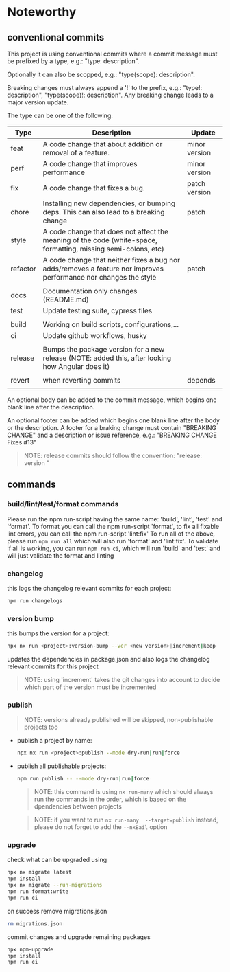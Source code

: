 # Noteworthy

## conventional commits

This project is using conventional commits where a commit message must be prefixed by a type, e.g.: "type: description".

Optionally it can also be scopped, e.g.: "type(scope): description".

Breaking changes must always append a '!' to the prefix, e.g.: "type!: description", "type(scope)!: description". Any breaking change leads to a major version update.

The type can be one of the following:

| Type     | Description                                                                                                      | Update        |
| -------- | ---------------------------------------------------------------------------------------------------------------- | ------------- |
| feat     | A code change that about addition or removal of a feature.                                                       | minor version |
| perf     | A code change that improves performance                                                                          | minor version |
| fix      | A code change that fixes a bug.                                                                                  | patch version |
| chore    | Installing new dependencies, or bumping deps. This can also lead to a breaking change                            | patch         |
| style    | A code change that does not affect the meaning of the code (white-space, formatting, missing semi-colons, etc)   |               |
| refactor | A code change that neither fixes a bug nor adds/removes a feature nor improves performance nor changes the style | patch         |
|          |                                                                                                                  |               |
| docs     | Documentation only changes (README.md)                                                                           |               |
| test     | Update testing suite, cypress files                                                                              |               |
|          |                                                                                                                  |               |
| build    | Working on build scripts, configurations,...                                                                     |               |
| ci       | Update github workflows, husky                                                                                   |               |
|          |                                                                                                                  |               |
| release  | Bumps the package version for a new release (NOTE: added this, after looking how Angular does it)                |               |
|          |                                                                                                                  |               |
| revert   | when reverting commits                                                                                           | depends       |
|          |                                                                                                                  |               |

An optional body can be added to the commit message, which begins one blank line after the description.

An optional footer can be added which begins one blank line after the body or the description. A footer for a braking change must contain "BREAKING CHANGE" and a description or issue reference, e.g.: "BREAKING CHANGE Fixes #13"

> NOTE: release commits should follow the convention: "release: <project-name> version <new-version>"

## commands

### build/lint/test/format commands

Please run the npm run-script having the same name: 'build', 'lint', 'test' and 'format'.
To format you can call the npm run-script 'format', to fix all fixable lint errors, you can call the npm run-script 'lint:fix'
To run all of the above, please run `npm run all` which will also run 'format' and 'lint:fix'.
To validate if all is working, you can run `npm run ci`, which will run 'build' and 'test' and will just validate the format and linting

### changelog

this logs the changelog relevant commits for each project:

```bash
npm run changelogs
```

### version bump

this bumps the version for a project:

```bash
npx nx run <project>:version-bump --ver <new version>|increment|keep
```

updates the dependencies in package.json and also logs the changelog relevant commits for this project

> NOTE: using 'increment' takes the git changes into account to decide which part of the version must be incremented

### publish

> NOTE: versions already published will be skipped, non-publishable projects too

- publish a project by name:

  ```bash
  npx nx run <project>:publish --mode dry-run|run|force
  ```

- publish all publishable projects:

  ```bash
  npm run publish -- --mode dry-run|run|force
  ```

  > NOTE: this command is using `nx run-many` which should always run the commands in the order, which is based on the dpendencies between projects

  > NOTE: if you want to run `nx run-many  --target=publish` instead, please do not forget to add the `--nxBail` option

### upgrade

check what can be upgraded using

```bash
npx nx migrate latest
npm install
npx nx migrate --run-migrations
npm run format:write
npm run ci
```

on success remove migrations.json

```bash
rm migrations.json
```

commit changes and upgrade remaining packages

```bash
npx npm-upgrade
npm install
npm run ci
```
